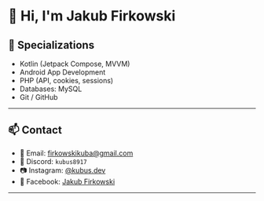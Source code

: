 # 👋 Hi, I'm Jakub Firkowski

## 📱 Specializations

- Kotlin (Jetpack Compose, MVVM)
- Android App Development
- PHP (API, cookies, sessions)
- Databases: MySQL
- Git / GitHub

---

## 📫 Contact

- 📧 Email: [firkowskikuba@gmail.com](mailto:firkowskikuba@gmail.com)
- 💬 Discord: `kubus8917`
- 📷 Instagram: [@kubus.dev](https://www.instagram.com/wacpan_jakub/#)
- 📘 Facebook: [Jakub Firkowski](https://facebook.com)

---


